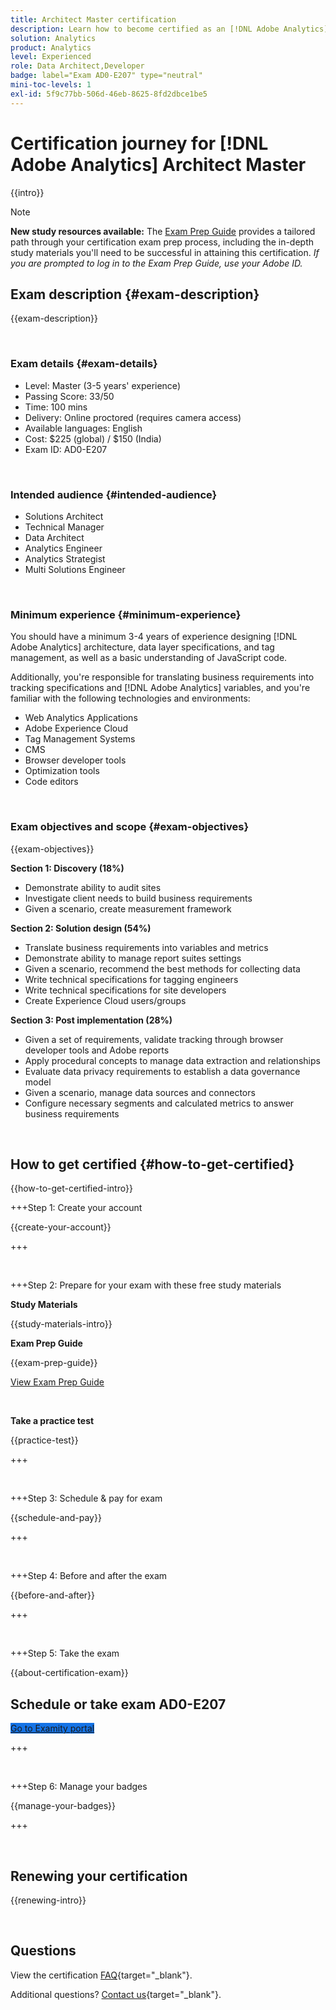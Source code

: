 ```yaml
---
title: Architect Master certification
description: Learn how to become certified as an [!DNL Adobe Analytics] Architect Master.
solution: Analytics
product: Analytics
level: Experienced
role: Data Architect,Developer
badge: label="Exam AD0-E207" type="neutral"
mini-toc-levels: 1
exl-id: 5f9c77bb-506d-46eb-8625-8fd2dbce1be5
---
```

# Certification journey for [!DNL Adobe Analytics] Architect Master

{{intro}}

>[!NOTE]
>
>**New study resources available:** The [Exam Prep Guide](https://app.rockinfo.com/courses/playScorm/541) provides a tailored path through your certification exam prep process, including the in-depth study materials you'll need to be successful in attaining this certification. _If you are prompted to log in to the Exam Prep Guide, use your Adobe ID._

## Exam description {#exam-description}

{{exam-description}}

<br>

### Exam details {#exam-details}

* Level: Master (3-5 years' experience)
* Passing Score: 33/50
* Time: 100 mins
* Delivery: Online proctored (requires camera access)
* Available languages: English
* Cost: $225 (global) / $150 (India)
* Exam ID: AD0-E207

<br>

### Intended audience {#intended-audience}

* Solutions Architect
* Technical Manager
* Data Architect
* Analytics Engineer
* Analytics Strategist
* Multi Solutions Engineer

<br>

### Minimum experience {#minimum-experience}

You should have a minimum 3-4 years of experience designing [!DNL Adobe Analytics] architecture, data layer specifications, and tag management, as well as a basic understanding of JavaScript code. 

Additionally, you're responsible for translating business requirements into tracking specifications and [!DNL Adobe Analytics] variables, and you're familiar with the following technologies and environments:

* Web Analytics Applications
* Adobe Experience Cloud
* Tag Management Systems
* CMS
* Browser developer tools
* Optimization tools
* Code editors

<br>

### Exam objectives and scope {#exam-objectives}

{{exam-objectives}}

**Section 1: Discovery (18%)**

* Demonstrate ability to audit sites
* Investigate client needs to build business requirements
* Given a scenario, create measurement framework

**Section 2: Solution design (54%)**

* Translate business requirements into variables and metrics
* Demonstrate ability to manage report suites settings
* Given a scenario, recommend the best methods for collecting data
* Write technical specifications for tagging engineers
* Write technical specifications for site developers
* Create Experience Cloud users/groups

**Section 3: Post implementation (28%)**

* Given a set of requirements, validate tracking through browser developer tools and Adobe reports
* Apply procedural concepts to manage data extraction and relationships
* Evaluate data privacy requirements to establish a data governance model
* Given a scenario, manage data sources and connectors
* Configure necessary segments and calculated metrics to answer business requirements

<br>

## How to get certified {#how-to-get-certified}

{{how-to-get-certified-intro}}

+++Step 1: Create your account

{{create-your-account}}

+++

<br>

+++Step 2: Prepare for your exam with these free study materials

**Study Materials**

{{study-materials-intro}}

**Exam Prep Guide**

{{exam-prep-guide}}

[View Exam Prep Guide](https://app.rockinfo.com/courses/playScorm/541)

<br>

**Take a practice test**

{{practice-test}}

+++ 

<br>

+++Step 3: Schedule & pay for exam

{{schedule-and-pay}}

+++

<br>

+++Step 4: Before and after the exam

{{before-and-after}}

+++

<br>

+++Step 5: Take the exam

{{about-certification-exam}}

## Schedule or take exam AD0-E207

<a href="https://www.certmetrics.com/adobe/candidate/examity_sso.aspx?eid=AD0-E207" target="_blank" class="spectrum-Button spectrum-Button--fill spectrum-Button--accent spectrum-Button--sizeM is-margin-bottom-big-big at-element-click-tracking" style="background-color:#1473E6">
                    
 <span class="spectrum-Button-label has-no-wrap">
   Go to Examity portal
</span>
</a>

+++

<br>

+++Step 6: Manage your badges

{{manage-your-badges}}

+++

<br>

## Renewing your certification

{{renewing-intro}}

<br>

## Questions

View the certification [FAQ](https://experienceleague.adobe.com/docs/certification/certification/faq.html){target="_blank"}.

Additional questions? [Contact us](mailto:certif@adobe.com){target="_blank"}.

